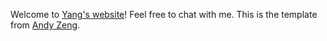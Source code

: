 Welcome to <a href="https://doubleyoung03.github.io/">Yang's website</a>! Feel free to chat with me. This is the template from <a href="https://andyzeng.github.io/">Andy Zeng</a>.

